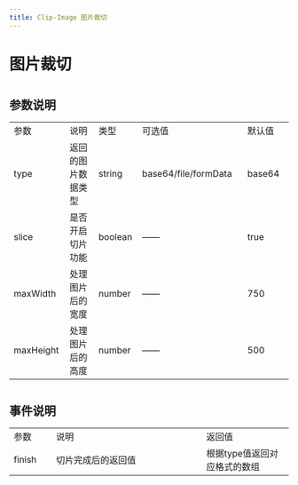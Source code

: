 ```yaml
---
title: Clip-Image 图片裁切
---
```



# 图片裁切 

<ClientOnly><clip-image></clip-image></ClientOnly>

#
<h2>参数说明</h2> 
<table width="100%">
    <tr>
        <td width="120">
                参数
        </td>
        <td width="250">
                说明
        </td>
        <td width="80">
                类型
        </td>
        <td width="300">
                可选值
        </td>
        <td width="160">
                默认值
        </td>
    </tr>
    <tr>
        <td>
                type
        </td>
        <td>
                返回的图片数据类型
        </td>
        <td>
                string
        </td>
        <td>
                base64/file/formData
        </td>
        <td>
               base64
        </td>
    </tr>
    <tr>
        <td>
                slice
        </td>
        <td>
                是否开启切片功能
        </td>
        <td>
                boolean
        </td>
        <td>
                ——
        </td>
        <td>
               true
        </td>
    </tr>
    <tr>
        <td>
                maxWidth
        </td>
        <td>
                处理图片后的宽度
        </td>
        <td>
                number
        </td>
        <td>
                ——
        </td>
        <td>
           750
        </td>
    </tr>
    <tr>
        <td>
                maxHeight
        </td>
        <td>
                处理图片后的高度
        </td>
        <td>
                number
        </td>
        <td>
                ——
        </td>
        <td>
           500
        </td>
    </tr>
</table>



#

<h2>事件说明</h2> 
<table width="100%">
    <tr>
        <td  width="80">
                参数
        </td>
        <td width="500">
                说明
        </td>
        <td width="250">
                返回值
        </td>
    </tr>
    <tr>
        <td >
                finish
        </td>
        <td >
                切片完成后的返回值
        </td>
        <td >
             根据type值返回对应格式的数组
        </td>
    </tr>
</table>